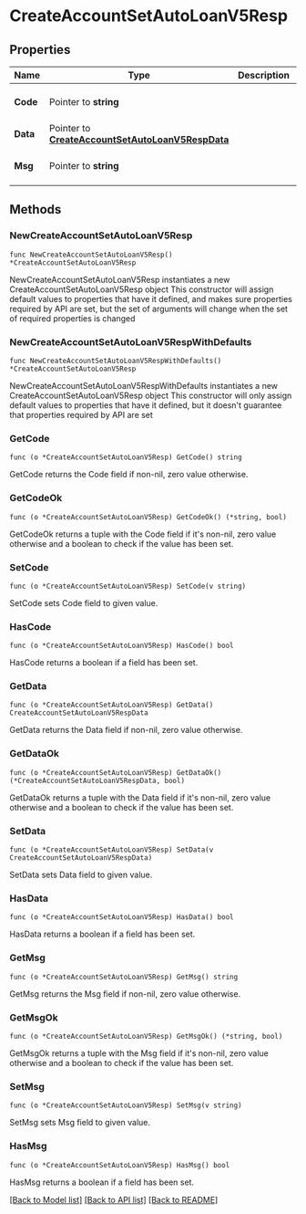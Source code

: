 # CreateAccountSetAutoLoanV5Resp

## Properties

Name | Type | Description | Notes
------------ | ------------- | ------------- | -------------
**Code** | Pointer to **string** |  | [optional] [default to ""]
**Data** | Pointer to [**CreateAccountSetAutoLoanV5RespData**](CreateAccountSetAutoLoanV5RespData.md) |  | [optional] 
**Msg** | Pointer to **string** |  | [optional] [default to ""]

## Methods

### NewCreateAccountSetAutoLoanV5Resp

`func NewCreateAccountSetAutoLoanV5Resp() *CreateAccountSetAutoLoanV5Resp`

NewCreateAccountSetAutoLoanV5Resp instantiates a new CreateAccountSetAutoLoanV5Resp object
This constructor will assign default values to properties that have it defined,
and makes sure properties required by API are set, but the set of arguments
will change when the set of required properties is changed

### NewCreateAccountSetAutoLoanV5RespWithDefaults

`func NewCreateAccountSetAutoLoanV5RespWithDefaults() *CreateAccountSetAutoLoanV5Resp`

NewCreateAccountSetAutoLoanV5RespWithDefaults instantiates a new CreateAccountSetAutoLoanV5Resp object
This constructor will only assign default values to properties that have it defined,
but it doesn't guarantee that properties required by API are set

### GetCode

`func (o *CreateAccountSetAutoLoanV5Resp) GetCode() string`

GetCode returns the Code field if non-nil, zero value otherwise.

### GetCodeOk

`func (o *CreateAccountSetAutoLoanV5Resp) GetCodeOk() (*string, bool)`

GetCodeOk returns a tuple with the Code field if it's non-nil, zero value otherwise
and a boolean to check if the value has been set.

### SetCode

`func (o *CreateAccountSetAutoLoanV5Resp) SetCode(v string)`

SetCode sets Code field to given value.

### HasCode

`func (o *CreateAccountSetAutoLoanV5Resp) HasCode() bool`

HasCode returns a boolean if a field has been set.

### GetData

`func (o *CreateAccountSetAutoLoanV5Resp) GetData() CreateAccountSetAutoLoanV5RespData`

GetData returns the Data field if non-nil, zero value otherwise.

### GetDataOk

`func (o *CreateAccountSetAutoLoanV5Resp) GetDataOk() (*CreateAccountSetAutoLoanV5RespData, bool)`

GetDataOk returns a tuple with the Data field if it's non-nil, zero value otherwise
and a boolean to check if the value has been set.

### SetData

`func (o *CreateAccountSetAutoLoanV5Resp) SetData(v CreateAccountSetAutoLoanV5RespData)`

SetData sets Data field to given value.

### HasData

`func (o *CreateAccountSetAutoLoanV5Resp) HasData() bool`

HasData returns a boolean if a field has been set.

### GetMsg

`func (o *CreateAccountSetAutoLoanV5Resp) GetMsg() string`

GetMsg returns the Msg field if non-nil, zero value otherwise.

### GetMsgOk

`func (o *CreateAccountSetAutoLoanV5Resp) GetMsgOk() (*string, bool)`

GetMsgOk returns a tuple with the Msg field if it's non-nil, zero value otherwise
and a boolean to check if the value has been set.

### SetMsg

`func (o *CreateAccountSetAutoLoanV5Resp) SetMsg(v string)`

SetMsg sets Msg field to given value.

### HasMsg

`func (o *CreateAccountSetAutoLoanV5Resp) HasMsg() bool`

HasMsg returns a boolean if a field has been set.


[[Back to Model list]](../README.md#documentation-for-models) [[Back to API list]](../README.md#documentation-for-api-endpoints) [[Back to README]](../README.md)


